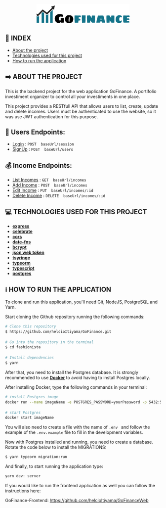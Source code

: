 <p align="center">
    <img alt ="homepage" src="https://github.com/helcioItiyama/GoFinanceWeb/blob/master/src/assets/logo.png"/>
</p>

## :triangular_flag_on_post: INDEX

* [About the project](#arrow_right-about-the-project)
* [Technologies used for this project](#computer-technologies-used-for-this-project)
* [How to run the application](#information_source-how-to-run-the-application)


## :arrow_right: ABOUT THE PROJECT

This is the backend project for the web application GoFinance. A portifolio investiment organizer to control all your investiments in one place.

This project provides a RESTfull API that allows users to list, create, update and delete incomes. Users must be authenticated to use the website, so it was use JWT authentication for this purpose.

## :raising_hand: Users Endpoints:
* [Login](endpoints/login.md) : `POST  baseUrl/session`
* [SignUp](endpoints/signup.md) : `POST  baseUrl/users`


## :moneybag: Income Endpoints:

* [List Incomes](endpoints/listIncomes.md) : `GET  baseUrl/incomes`
* [Add Income](endpoints/addIncome.md) : `POST  baseUrl/incomes`
* [Edit Income](endpoints/editIncome.md) : `PUT  baseUrl/incomes/:id`
* [Delete Income](endpoints/deleteIncome.md) : `DELETE  baseUrl/incomes/:id`


## :computer: TECHNOLOGIES USED FOR THIS PROJECT

- [**express**](https://github.com/expressjs/express)
- [**celebrate**](https://github.com/arb/celebrate)
- [**cors**](https://github.com/expressjs/cors)
- [**date-fns**](https://github.com/date-fns/date-fns)
- [**bcrypt**](https://github.com/kelektiv/node.bcrypt.js/)
- [**json web token**](https://github.com/auth0/node-jsonwebtoken)
- [**tsyringe**](https://github.com/microsoft/tsyringe)
- [**typeorm**](https://github.com/typeorm)
- [**typescript**](https://github.com/microsoft/TypeScript)
- [**postgres**](https://github.com/postgres/postgres)


## :information_source: HOW TO RUN THE APPLICATION

To clone and run this application, you'll need Git, NodeJS, PostgreSQL and Yarn.

Start cloning the Github repository running the following commands:

```bash
# Clone this repository
$ https://github.com/helcioItiyama/GoFinance.git

# Go into the repository in the terminal
$ cd fashionista

# Install dependencies
$ yarn
```

After that, you need to install the Postgres database. It is strongly recommended to
use [**Docker**](https://www.docker.com/get-started) to avoid having to install Postgres locally.

After installing Docker, type the following commands in your terminal:

```bash
# install Postgres image
docker run --name imageName -e POSTGRES_PASSWORD=yourPassword -p 5432:5432 -d postgres

# start Postgres
docker start imageName
```

You will also need to create a file with the name of ```.env ``` and follow the example of the ```.env.example``` file to fill in the development variables.

Now with Postgres installed and running, you need to create a database. Rotate the code below to install the MIGRATIONS:

```bash
$ yarn typeorm migration:run
```

And finally, to start running the application type:

```bash
yarn dev: server
```

If you would like to run the frontend application as well you can follow the instructions here:

GoFinance-Frontend: https://github.com/helcioItiyama/GoFinanceWeb
